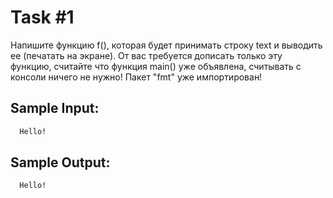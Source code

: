 # Task #1
Напишите функцию f(), которая будет принимать строку text и выводить ее (печатать на экране).
От вас требуется дописать только эту функцию, считайте что функция main() уже объявлена, считывать с консоли ничего не нужно!
Пакет "fmt" уже импортирован!

## Sample Input:
```bash
  Hello!
```

## Sample Output:

```bash
  Hello!
```


